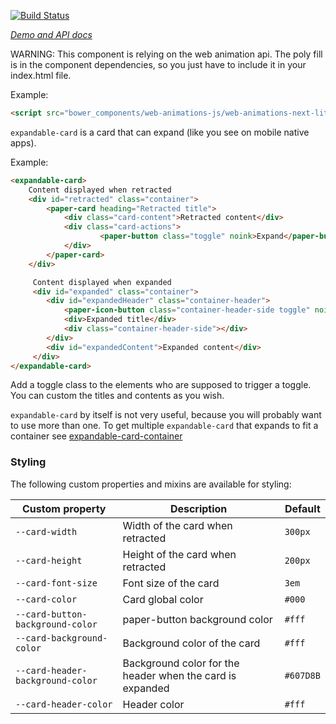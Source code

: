 [![Build Status](https://travis-ci.org/willydouhard/expandable-card.svg?branch=master)](https://travis-ci.org/willydouhard/expandable-card)

_[Demo and API docs](https://willydouhard.github.io/expandable-card/components/expandable-card/)_

WARNING: This component is relying on the web animation api. The poly fill is in the component dependencies, so you just have to include it in your index.html file.

Example:

```html
<script src="bower_components/web-animations-js/web-animations-next-lite.min.js"></script>
```

`expandable-card` is a card that can expand (like you see on mobile native apps).

Example:

```html
<expandable-card>
    Content displayed when retracted
    <div id="retracted" class="container">
	    <paper-card heading="Retracted title">
		    <div class="card-content">Retracted content</div>
		    <div class="card-actions">
				    <paper-button class="toggle" noink>Expand</paper-button>
		    </div>
	    </paper-card>
    </div>

     Content displayed when expanded
     <div id="expanded" class="container">
		<div id="expandedHeader" class="container-header">
			<paper-icon-button class="container-header-side toggle" noink icon="arrow-back"></paper-icon-button>
			<div>Expanded title</div>
			<div class="container-header-side"></div>
		</div>
		<div id="expandedContent">Expanded content</div>
     </div>
</expandable-card>
```

Add a toggle class to the elements who are supposed to trigger a toggle.
You can custom the titles and contents as you wish.

`expandable-card` by itself is not very useful, because you will probably want
to use more than one. To get multiple `expandable-card` that expands to fit a container
see [expandable-card-container](https://customelements.io/willydouhard/expandable-card-container/)

### Styling
The following custom properties and mixins are available for styling:

| Custom property | Description | Default |
| ----------------|-------------|---------- |
| `--card-width` | Width of the card when retracted | `300px` |
| `--card-height` | Height of the card when retracted | `200px` |
| `--card-font-size` | Font size of the card | `3em` |
| `--card-color` | Card global color | `#000` |
| `--card-button-background-color` | paper-button background color | `#fff` |
| `--card-background-color` | Background color of the card | `#fff` |
| `--card-header-background-color` | Background color for the header when the card is expanded | `#607D8B` |
| `--card-header-color` | Header color | `#fff` |
